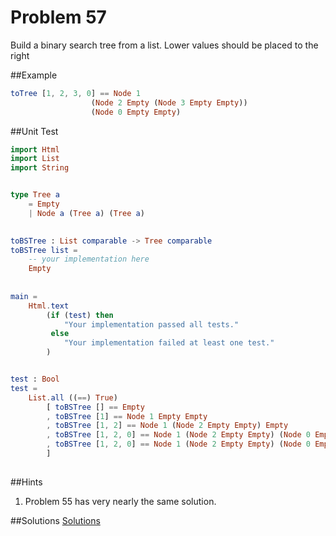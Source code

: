 # Problem 57

Build a binary search tree from a list. Lower values should be placed to the right

##Example 
```elm
toTree [1, 2, 3, 0] == Node 1 
                  (Node 2 Empty (Node 3 Empty Empty)) 
                  (Node 0 Empty Empty)
```

##Unit Test
```elm
import Html
import List
import String


type Tree a
    = Empty
    | Node a (Tree a) (Tree a)
    

toBSTree : List comparable -> Tree comparable
toBSTree list =
    -- your implementation here
    Empty            
  
  
main =
    Html.text
        (if (test) then
            "Your implementation passed all tests."
         else
            "Your implementation failed at least one test."
        )


test : Bool
test =
    List.all ((==) True)
        [ toBSTree [] == Empty
        , toBSTree [1] == Node 1 Empty Empty
        , toBSTree [1, 2] == Node 1 (Node 2 Empty Empty) Empty
        , toBSTree [1, 2, 0] == Node 1 (Node 2 Empty Empty) (Node 0 Empty Empty)
        , toBSTree [1, 2, 0] == Node 1 (Node 2 Empty Empty) (Node 0 Empty Empty)
        ]
  
```

##Hints
1. Problem 55 has very nearly the same solution. 

##Solutions
[Solutions](../s/s57.md)
